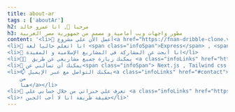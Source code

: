 ```yaml
---
title: about-ar
tags : ['aboutAr']
h2: مرحبا 👋, انا عمرو خالد
h3: مطور واجهات ويب أمامية و مصمم من جمهورية مصر العربية
content: '<li>🔭 أعمل الأن علي مشروع<a href="https://fnan-dribble-clone.vercel.app/" class="infoSpan"> Fnan </a></li>
<li>🌱 انا اتعلم حاليا لغة <span class="infoSpan">Express</span> , <span class="infoSpan">MonogDB</span> , <span class="infoSpan">Node js</span> و <span class="infoSpan">GraphQL</span> </li>
<li>👯 انا أبحث عن المشاركة في المشاريع الإسلامية و المفيدة</li>
<li>👨‍💻  يمكنك زيارة جميع مشاريعي عن طريق <a class="infoLinks" href="https://3mr5aled.netlify.app/">موقعي الخاص</a></li>
<li>💬 يمكنك أن تسألني عن<span class="infoSpan"> Next.js , Tailwind css , Typescript</span></li>
<li>📫 يمكنك التواصل مع عبر الإيميل<a class="infoLinks" href="#contact">
    من
    هنا</a></li>
<li>📄 تعرف علي خبراتي من خلال حسابي علي <a class="infoLinks" href="https://www.linkedin.com/in/3mr5aled/">لينكدان</a></li>
<li>⚡ حقيقة طريفة انا لا أحب الجبن</li>'
---
```

